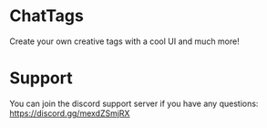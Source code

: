 # ChatTags
Create your own creative tags with a cool UI and much more!
# Support
You can join the discord support server if you have any questions:
https://discord.gg/mexdZSmjRX
